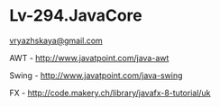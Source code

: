 # Lv-294.JavaCore

vryazhskaya@gmail.com

AWT - http://www.javatpoint.com/java-awt

Swing - http://www.javatpoint.com/java-swing

FX - http://code.makery.ch/library/javafx-8-tutorial/uk
